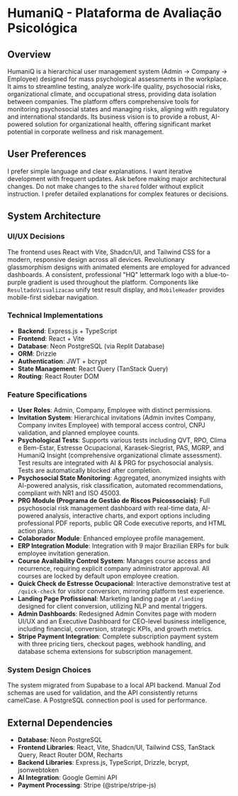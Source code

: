 # HumaniQ - Plataforma de Avaliação Psicológica

## Overview
HumaniQ is a hierarchical user management system (Admin → Company → Employee) designed for mass psychological assessments in the workplace. It aims to streamline testing, analyze work-life quality, psychosocial risks, organizational climate, and occupational stress, providing data isolation between companies. The platform offers comprehensive tools for monitoring psychosocial states and managing risks, aligning with regulatory and international standards. Its business vision is to provide a robust, AI-powered solution for organizational health, offering significant market potential in corporate wellness and risk management.

## User Preferences
I prefer simple language and clear explanations. I want iterative development with frequent updates. Ask before making major architectural changes. Do not make changes to the `shared` folder without explicit instruction. I prefer detailed explanations for complex features or decisions.

## System Architecture

### UI/UX Decisions
The frontend uses React with Vite, Shadcn/UI, and Tailwind CSS for a modern, responsive design across all devices. Revolutionary glassmorphism designs with animated elements are employed for advanced dashboards. A consistent, professional "HQ" lettermark logo with a blue-to-purple gradient is used throughout the platform. Components like `ResultadoVisualizacao` unify test result display, and `MobileHeader` provides mobile-first sidebar navigation.

### Technical Implementations
- **Backend**: Express.js + TypeScript
- **Frontend**: React + Vite
- **Database**: Neon PostgreSQL (via Replit Database)
- **ORM**: Drizzle
- **Authentication**: JWT + bcrypt
- **State Management**: React Query (TanStack Query)
- **Routing**: React Router DOM

### Feature Specifications
- **User Roles**: Admin, Company, Employee with distinct permissions.
- **Invitation System**: Hierarchical invitations (Admin invites Company, Company invites Employee) with temporal access control, CNPJ validation, and planned employee counts.
- **Psychological Tests**: Supports various tests including QVT, RPO, Clima e Bem-Estar, Estresse Ocupacional, Karasek-Siegrist, PAS, MGRP, and HumaniQ Insight (comprehensive organizational climate assessment). Test results are integrated with AI & PRG for psychosocial analysis. Tests are automatically blocked after completion.
- **Psychosocial State Monitoring**: Aggregated, anonymized insights with AI-powered analysis, risk classification, automated recommendations, compliant with NR1 and ISO 45003.
- **PRG Module (Programa de Gestão de Riscos Psicossociais)**: Full psychosocial risk management dashboard with real-time data, AI-powered analysis, interactive charts, and export options including professional PDF reports, public QR Code executive reports, and HTML action plans.
- **Colaborador Module**: Enhanced employee profile management.
- **ERP Integration Module**: Integration with 9 major Brazilian ERPs for bulk employee invitation generation.
- **Course Availability Control System**: Manages course access and recurrence, requiring explicit company administrator approval. All courses are locked by default upon employee creation.
- **Quick Check de Estresse Ocupacional**: Interactive demonstrative test at `/quick-check` for visitor conversion, mirroring platform test experience.
- **Landing Page Profissional**: Marketing landing page at `/landing` designed for client conversion, utilizing NLP and mental triggers.
- **Admin Dashboards**: Redesigned Admin Convites page with modern UI/UX and an Executive Dashboard for CEO-level business intelligence, including financial, conversion, strategic KPIs, and growth metrics.
- **Stripe Payment Integration**: Complete subscription payment system with three pricing tiers, checkout pages, webhook handling, and database schema extensions for subscription management.

### System Design Choices
The system migrated from Supabase to a local API backend. Manual Zod schemas are used for validation, and the API consistently returns camelCase. A PostgreSQL connection pool is used for performance.

## External Dependencies
- **Database**: Neon PostgreSQL
- **Frontend Libraries**: React, Vite, Shadcn/UI, Tailwind CSS, TanStack Query, React Router DOM, Recharts
- **Backend Libraries**: Express.js, TypeScript, Drizzle, bcrypt, jsonwebtoken
- **AI Integration**: Google Gemini API
- **Payment Processing**: Stripe (@stripe/stripe-js)